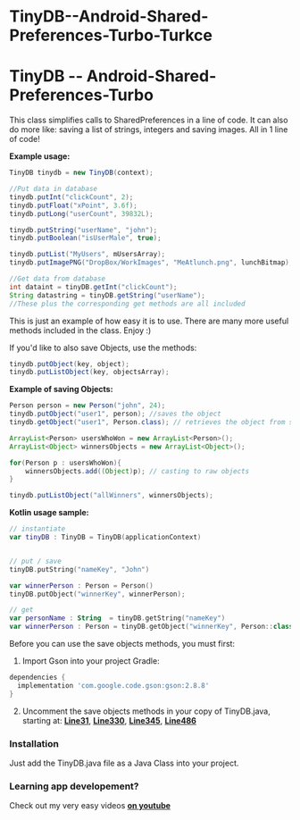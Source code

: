 # TinyDB--Android-Shared-Preferences-Turbo-Turkce
# TinyDB -- Android-Shared-Preferences-Turbo

This class simplifies calls to SharedPreferences in a line of code. It can also do more like: saving a list of strings, integers and saving images. All in 1 line of code!

**Example usage:**
```Java
TinyDB tinydb = new TinyDB(context);

//Put data in database
tinydb.putInt("clickCount", 2);
tinydb.putFloat("xPoint", 3.6f);
tinydb.putLong("userCount", 39832L);

tinydb.putString("userName", "john");
tinydb.putBoolean("isUserMale", true); 

tinydb.putList("MyUsers", mUsersArray);
tinydb.putImagePNG("DropBox/WorkImages", "MeAtlunch.png", lunchBitmap);

//Get data from database
int dataint = tinyDB.getInt("clickCount");
String datastring = tinyDB.getString("userName");
//These plus the corresponding get methods are all included
```


This is just an example of how easy it is to use. There are many more useful methods included in the class. Enjoy :)



If you'd like to also save Objects, use the methods: 
```Java
tinydb.putObject(key, object);
tinydb.putListObject(key, objectsArray);
```
**Example of saving Objects:**
```Java
Person person = new Person("john", 24);
tinydb.putObject("user1", person); //saves the object
tinydb.getObject("user1", Person.class); // retrieves the object from storage

ArrayList<Person> usersWhoWon = new ArrayList<Person>();
ArrayList<Object> winnersObjects = new ArrayList<Object>();

for(Person p : usersWhoWon){
    winnersObjects.add((Object)p); // casting to raw objects
}

tinydb.putListObject("allWinners", winnersObjects);
```
**Kotlin usage sample:**
```Kotlin
// instantiate
var tinyDB : TinyDB = TinyDB(applicationContext)


// put / save
tinyDB.putString("nameKey", "John")

var winnerPerson : Person = Person()
tinyDB.putObject("winnerKey", winnerPerson);

// get
var personName : String  = tinyDB.getString("nameKey")
var winnerPerson : Person = tinyDB.getObject("winnerKey", Person::class.java)
```


Before you can use the save objects methods, you must first: 

1. Import Gson into your project
Gradle:
```gradle
dependencies {
  implementation 'com.google.code.gson:gson:2.8.8'
}
```

2. Uncomment the save objects methods in your copy of TinyDB.java, starting at: [**Line31**][5], [**Line330**][2], [**Line345**][3], [**Line486**][4]

[1]:  http://search.maven.org/#artifactdetails%7Ccom.google.code.gson%7Cgson%7C2.4%7Cjar
[2]:  https://github.com/kcochibili/TinyDB--Android-Shared-Preferences-Turbo/blob/master/TinyDB.java#L330 
[3]:  https://github.com/kcochibili/TinyDB--Android-Shared-Preferences-Turbo/blob/master/TinyDB.java#L345
[4]:  https://github.com/kcochibili/TinyDB--Android-Shared-Preferences-Turbo/blob/master/TinyDB.java#L486
[5]:  https://github.com/kcochibili/TinyDB--Android-Shared-Preferences-Turbo/blob/master/TinyDB.java#L31  
[6]:  https://bit.ly/learn_app_dev_videos



### Installation
Just add the TinyDB.java file as a Java Class into your project.



### Learning app developement?
Check out my very easy videos [**on youtube**][6]
